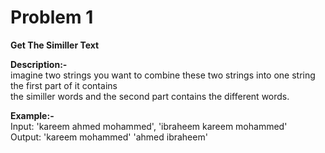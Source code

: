 # Problem 1
__Get The Similler Text__

__Description:-__
    <br/>
    imagine two strings you want to combine these two strings into one string the first part of it contains
    <br/>
the similler words and the second part contains the different words.

__Example:-__
<br/>
Input: 'kareem ahmed mohammed', 'ibraheem kareem mohammed'
<br/>
Output: 'kareem mohammed'     'ahmed ibraheem'
